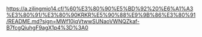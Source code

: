 https://a.zilingmio14.cf/%60%E3%80%90%E5%BD%92%20%E6%A1%A3%E3%80%91/%E3%80%90KRKR%E5%90%88%E9%9B%86%E3%80%91/README.md?sign=MWf10jqVtwwSUNaoVWNQZkaf-B7fcgQiuhgF9agX1p4%3D%3A0